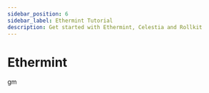 ```yaml
---
sidebar_position: 6
sidebar_label: Ethermint Tutorial
description: Get started with Ethermint, Celestia and Rollkit
---
```


# Ethermint

gm

